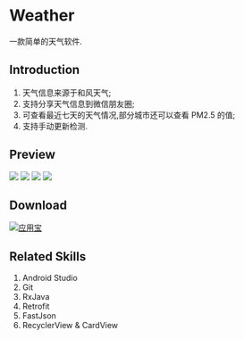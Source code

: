 # Weather

一款简单的天气软件.

## Introduction
1. 天气信息来源于和风天气;
2. 支持分享天气信息到微信朋友圈;
3. 可查看最近七天的天气情况,部分城市还可以查看 PM2.5 的值;
4. 支持手动更新检测.

## Preview
![](http://7nj22d.com1.z0.glb.clouddn.com/weather_main.jpeg-preview)
![](http://7nj22d.com1.z0.glb.clouddn.com/weather_pengyouquan.jpeg-preview)
![](http://7nj22d.com1.z0.glb.clouddn.com/weather_city.jpeg-preview)
![](http://7nj22d.com1.z0.glb.clouddn.com/weather_empty.jpeg-preview)

## Download
[![应用宝](http://7nj22d.com1.z0.glb.clouddn.com/yingyongbao.png-icon48)](http://android.myapp.com/myapp/detail.htm?apkName=com.plusend.weather)

## Related Skills
1. Android Studio
2. Git
3. RxJava
4. Retrofit
5. FastJson
6. RecyclerView & CardView